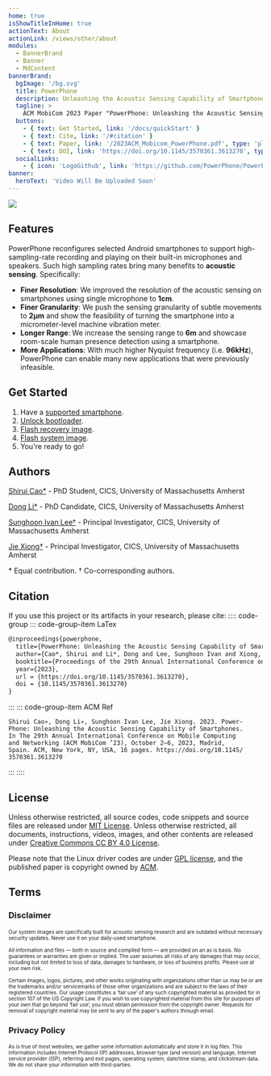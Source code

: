 ```yaml
---
home: true
isShowTitleInHome: true
actionText: About
actionLink: /views/other/about
modules:
  - BannerBrand
  - Banner
  - MdContent
bannerBrand:
  bgImage: '/bg.svg'
  title: PowerPhone
  description: Unleashing the Acoustic Sensing Capability of Smartphones
  tagline: > 
    ACM MobiCom 2023 Paper "PowerPhone: Unleashing the Acoustic Sensing Capability of Smartphones" 
  buttons:
    - { text: Get Started, link: '/docs/quickStart' }
    - { text: Cite, link: '/#citation' }
    - { text: Paper, link: '/2023ACM_Mobicom_PowerPhone.pdf', type: 'plain' }
    - { text: DOI, link: 'https://doi.org/10.1145/3570361.3613270', type: 'plain' }
  socialLinks:
    - { icon: 'LogoGithub', link: 'https://github.com/PowerPhone/PowerPhone' }
banner:
  heroText: 'Video Will Be Uploaded Soon'
---
```


![](/logo.svg)

## Features
PowerPhone reconfigures selected Android smartphones to support high-sampling-rate recording and playing on their built-in microphones and speakers. Such high sampling rates bring many benefits to **acoustic sensing**. Specifically:

* **Finer Resolution**: We improved the resolution of the acoustic sensing on smartphones using single microphone to **1cm**.
* **Finer Granularity**: We push the sensing granularity of subtle movements to **2μm** and show the feasibility of turning the smartphone into a micrometer-level machine vibration meter.
* **Longer Range**:  We increase the sensing range to **6m** and showcase room-scale human presence detection using a smartphone.
* **More Applications**:  With much higher Nyquist frequency (i.e. **96kHz**), PowerPhone can enable many new applications that were previously infeasible. 

## Get Started

1. Have a [supported smartphone](/docs/quickStart.md).
2. [Unlock bootloader](/docs/quickStart.md).
3. [Flash recovery image](/docs/quickStart.md).
4. [Flash system image](/docs/quickStart.md).
5. You're ready to go!

## Authors
[Shirui Cao*](https://github.com/charlescao460) - PhD Student, CICS, University of Massachusetts Amherst

[Dong Li*](https://people.cs.umass.edu/~dli/) - PhD Candidate, CICS, University of Massachusetts Amherst

[Sunghoon Ivan Lee†](https://groups.cs.umass.edu/ahha/) - Principal Investigator, CICS, University of Massachusetts Amherst

[Jie Xiong†](https://people.cs.umass.edu/~jxiong/) - Principal Investigator, CICS, University of Massachusetts Amherst

\* Equal contribution. † Co-corresponding authors.

## Citation
If you use this project or its artifacts in your research, please cite:
:::: code-group
::: code-group-item LaTex
```latex
@inproceedings{powerphone,
  title={PowerPhone: Unleashing the Acoustic Sensing Capability of Smartphones},
  author={Cao*, Shirui and Li*, Dong and Lee, Sunghoon Ivan and Xiong, Jie},
  booktitle={Proceedings of the 29th Annual International Conference on Mobile Computing And Networking},
  year={2023},
  url = {https://doi.org/10.1145/3570361.3613270},
  doi = {10.1145/3570361.3613270}
}
```
:::
::: code-group-item ACM Ref
```
Shirui Cao∗, Dong Li∗, Sunghoon Ivan Lee, Jie Xiong. 2023. Power-
Phone: Unleashing the Acoustic Sensing Capability of Smartphones.
In The 29th Annual International Conference on Mobile Computing
and Networking (ACM MobiCom ’23), October 2–6, 2023, Madrid,
Spain. ACM, New York, NY, USA, 16 pages. https://doi.org/10.1145/
3570361.3613270
```
:::
::::

## License
Unless otherwise restricted, all source codes, code snippets and source files are released under [MIT License](https://github.com/PowerPhone/PowerPhone/blob/main/LICENSE). Unless otherwise restricted, all documents, instructions, videos, images, and other contents are released under [Creative Commons CC BY 4.0 License](https://creativecommons.org/licenses/by/4.0/).

Please note that the Linux driver codes are under [GPL license](https://www.gnu.org/licenses/old-licenses/gpl-2.0.html), and the published paper is copyright owned by [ACM](https://www.acm.org/publications/policies/publication-rights-and-licensing-policy). 


## Terms
### Disclaimer
<p style="line-height:120%;font-size:10px;">
Our system images are specifically built for acoustic sensing research and are outdated without necessary security updates. Never use it on your daily-used smartphone. 
<br/><br/>
All information and files — both in source and compiled form — are provided on an as is basis. No guarantees or warranties are given or implied. The user assumes all risks of any damages that may occur, including but not limited to loss of data, damages to hardware, or loss of business profits. Please use at your own risk. 
<br/><br/>
Certain images, logos, pictures, and other works originating with organizations other than us may be or are the trademarks and/or servicemarks of those other organizations and are subject to the laws of their registered countries. Our usage constitutes a ‘fair use’ of any such copyrighted material as provided for in section 107 of the US Copyright Law. If you wish to use copyrighted material from this site for purposes of your own that go beyond ‘fair use’, you must obtain permission from the copyright owner. Requests for removal of copyright material may be sent to any of the paper's authors through email. 
</p>

### Privacy Policy
<p style="line-height:120%;font-size:10px;">
As is true of most websites, we gather some information automatically and store it in log files. This information includes Internet Protocol (IP) addresses, browser type (and version) and language, Internet service provider (ISP), referring and exit pages, operating system, date/time stamp, and clickstream data. We do not share your information with third-parties.
</p>